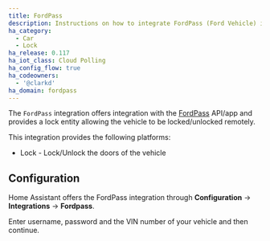 ```yaml
---
title: FordPass
description: Instructions on how to integrate FordPass (Ford Vehicle) into Home Assistant.
ha_category:
  - Car  
  - Lock
ha_release: 0.117
ha_iot_class: Cloud Polling
ha_config_flow: true
ha_codeowners:
  - '@clarkd'
ha_domain: fordpass
---
```


The `FordPass` integration offers integration with the [FordPass](https://www.ford.co.uk/owner/owner-services/fordpass) API/app and provides a lock entity allowing the vehicle to be locked/unlocked remotely.

This integration provides the following platforms:

- Lock - Lock/Unlock the doors of the vehicle

## Configuration

Home Assistant offers the FordPass integration through **Configuration** -> **Integrations** -> **Fordpass**.

Enter username, password and the VIN number of your vehicle and then continue.